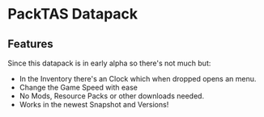 # PackTAS Datapack

## Features
Since this datapack is in early alpha so there's not much but:

- In the Inventory there's an Clock which when dropped opens an menu.
- Change the Game Speed with ease
- No Mods, Resource Packs or other downloads needed.
- Works in the newest Snapshot and Versions!
